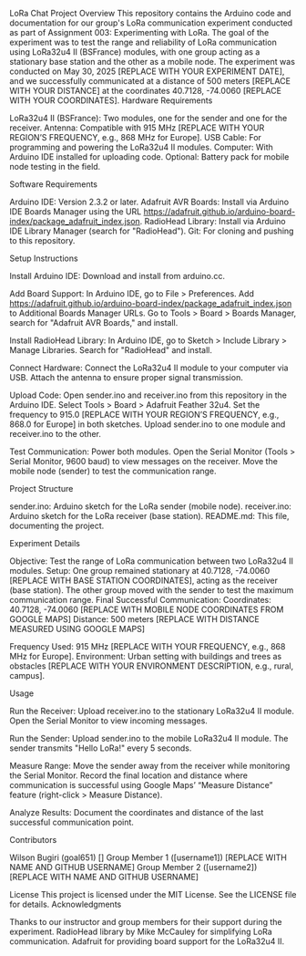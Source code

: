 LoRa Chat Project
Overview
This repository contains the Arduino code and documentation for our group's LoRa communication experiment conducted as part of Assignment 003: Experimenting with LoRa. The goal of the experiment was to test the range and reliability of LoRa communication using LoRa32u4 II (BSFrance) modules, with one group acting as a stationary base station and the other as a mobile node. The experiment was conducted on May 30, 2025 [REPLACE WITH YOUR EXPERIMENT DATE], and we successfully communicated at a distance of 500 meters [REPLACE WITH YOUR DISTANCE] at the coordinates 40.7128, -74.0060 [REPLACE WITH YOUR COORDINATES].
Hardware Requirements

LoRa32u4 II (BSFrance): Two modules, one for the sender and one for the receiver.
Antenna: Compatible with 915 MHz [REPLACE WITH YOUR REGION’S FREQUENCY, e.g., 868 MHz for Europe].
USB Cable: For programming and powering the LoRa32u4 II modules.
Computer: With Arduino IDE installed for uploading code.
Optional: Battery pack for mobile node testing in the field.

Software Requirements

Arduino IDE: Version 2.3.2 or later.
Adafruit AVR Boards: Install via Arduino IDE Boards Manager using the URL https://adafruit.github.io/arduino-board-index/package_adafruit_index.json.
RadioHead Library: Install via Arduino IDE Library Manager (search for "RadioHead").
Git: For cloning and pushing to this repository.

Setup Instructions

Install Arduino IDE:
Download and install from arduino.cc.


Add Board Support:
In Arduino IDE, go to File > Preferences.
Add https://adafruit.github.io/arduino-board-index/package_adafruit_index.json to Additional Boards Manager URLs.
Go to Tools > Board > Boards Manager, search for "Adafruit AVR Boards," and install.


Install RadioHead Library:
In Arduino IDE, go to Sketch > Include Library > Manage Libraries.
Search for "RadioHead" and install.


Connect Hardware:
Connect the LoRa32u4 II module to your computer via USB.
Attach the antenna to ensure proper signal transmission.


Upload Code:
Open sender.ino and receiver.ino from this repository in the Arduino IDE.
Select Tools > Board > Adafruit Feather 32u4.
Set the frequency to 915.0 [REPLACE WITH YOUR REGION’S FREQUENCY, e.g., 868.0 for Europe] in both sketches.
Upload sender.ino to one module and receiver.ino to the other.


Test Communication:
Power both modules.
Open the Serial Monitor (Tools > Serial Monitor, 9600 baud) to view messages on the receiver.
Move the mobile node (sender) to test the communication range.



Project Structure

sender.ino: Arduino sketch for the LoRa sender (mobile node).
receiver.ino: Arduino sketch for the LoRa receiver (base station).
README.md: This file, documenting the project.

Experiment Details

Objective: Test the range of LoRa communication between two LoRa32u4 II modules.
Setup: One group remained stationary at 40.7128, -74.0060 [REPLACE WITH BASE STATION COORDINATES], acting as the receiver (base station). The other group moved with the sender to test the maximum communication range.
Final Successful Communication:
Coordinates: 40.7128, -74.0060 [REPLACE WITH MOBILE NODE COORDINATES FROM GOOGLE MAPS]
Distance: 500 meters [REPLACE WITH DISTANCE MEASURED USING GOOGLE MAPS]


Frequency Used: 915 MHz [REPLACE WITH YOUR FREQUENCY, e.g., 868 MHz for Europe].
Environment: Urban setting with buildings and trees as obstacles [REPLACE WITH YOUR ENVIRONMENT DESCRIPTION, e.g., rural, campus].

Usage

Run the Receiver:
Upload receiver.ino to the stationary LoRa32u4 II module.
Open the Serial Monitor to view incoming messages.


Run the Sender:
Upload sender.ino to the mobile LoRa32u4 II module.
The sender transmits "Hello LoRa!" every 5 seconds.


Measure Range:
Move the sender away from the receiver while monitoring the Serial Monitor.
Record the final location and distance where communication is successful using Google Maps’ “Measure Distance” feature (right-click > Measure Distance).


Analyze Results:
Document the coordinates and distance of the last successful communication point.



Contributors

Wilson Bugiri (goal651) []
Group Member 1 ([username1]) [REPLACE WITH NAME AND GITHUB USERNAME]
Group Member 2 ([username2]) [REPLACE WITH NAME AND GITHUB USERNAME]

License
This project is licensed under the MIT License. See the LICENSE file for details.
Acknowledgments

Thanks to our instructor and group members for their support during the experiment.
RadioHead library by Mike McCauley for simplifying LoRa communication.
Adafruit for providing board support for the LoRa32u4 II.

